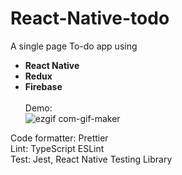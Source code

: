 # React-Native-todo

A single page To-do app using 
* **React Native** 
* **Redux**        
* **Firebase** 
\
\
Demo:\
![ezgif com-gif-maker](https://user-images.githubusercontent.com/63452572/168427324-016d489c-1984-4c86-b731-f2eaa1ae7aee.gif)



Code formatter: Prettier\
Lint: TypeScript ESLint\
Test: Jest, React Native Testing Library


